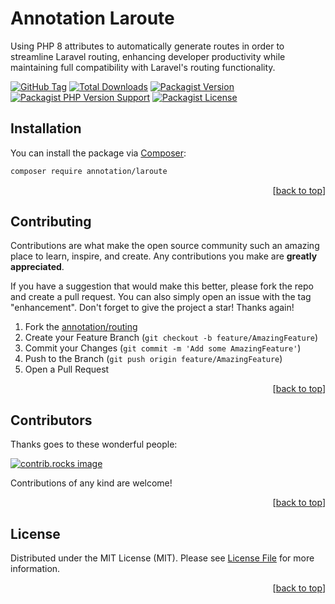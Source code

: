 <a id="readme-top"></a>

# Annotation Laroute

Using PHP 8 attributes to automatically generate routes in order to streamline Laravel routing, enhancing developer productivity while maintaining full compatibility with Laravel's routing functionality.

[![GitHub Tag][GitHub Tag]][GitHub Tag URL]
[![Total Downloads][Total Downloads]][Packagist URL]
[![Packagist Version][Packagist Version]][Packagist URL]
[![Packagist PHP Version Support][Packagist PHP Version Support]][Repository URL]
[![Packagist License][Packagist License]][Repository URL]

<!-- INSTALLATION -->

## Installation

You can install the package via [Composer]:

```bash
composer require annotation/laroute
```

<p align="right">[<a href="#readme-top">back to top</a>]</p>

<!-- CONTRIBUTING -->

## Contributing

Contributions are what make the open source community such an amazing place to learn, inspire, and create. Any contributions you make are **greatly appreciated**.

If you have a suggestion that would make this better, please fork the repo and create a pull request. You can also simply open an issue with the tag "enhancement".
Don't forget to give the project a star! Thanks again!

1. Fork the [annotation/routing]
2. Create your Feature Branch (`git checkout -b feature/AmazingFeature`)
3. Commit your Changes (`git commit -m 'Add some AmazingFeature'`)
4. Push to the Branch (`git push origin feature/AmazingFeature`)
5. Open a Pull Request

<p align="right">[<a href="#readme-top">back to top</a>]</p>

<!-- CONTRIBUTORS -->

## Contributors

Thanks goes to these wonderful people:

<a href="https://github.com/dependencies-packagist/annotation-routing/graphs/contributors">
  <img src="https://contrib.rocks/image?repo=dependencies-packagist/annotation-routing" alt="contrib.rocks image" />
</a>

Contributions of any kind are welcome!

<p align="right">[<a href="#readme-top">back to top</a>]</p>

<!-- LICENSE -->

## License

Distributed under the MIT License (MIT). Please see [License File] for more information.

<p align="right">[<a href="#readme-top">back to top</a>]</p>

[GitHub Tag]: https://img.shields.io/github/v/tag/dependencies-packagist/annotation-laroute

[Total Downloads]: https://img.shields.io/packagist/dt/annotation/laroute?style=flat-square

[Packagist Version]: https://img.shields.io/packagist/v/annotation/laroute

[Packagist PHP Version Support]: https://img.shields.io/packagist/php-v/annotation/laroute

[Packagist License]: https://img.shields.io/github/license/dependencies-packagist/annotation-laroute

[Packagist URL]: https://packagist.org/packages/annotation/laroute

[Repository URL]: https://github.com/dependencies-packagist/annotation-laroute

[GitHub Open Issues]: https://github.com/dependencies-packagist/annotation-laroute/issues

[GitHub Tag URL]: https://github.com/dependencies-packagist/annotation-laroute/tagsv

[annotation/routing]: https://github.com/dependencies-packagist/routing

[License File]: https://github.com/dependencies-packagist/annotation-laroute/blob/main/LICENSE

[Composer]: https://getcomposer.org
